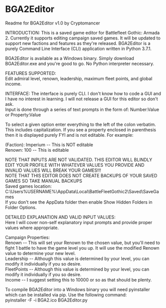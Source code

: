 # BGA2Editor

Readme for BGA2Editor v1.0 by Cryptomancer

INTRODUCTION:
This is a saved game editor for Battlefleet Gothic: Armada 2. Currently it supports editing campaign saved games. It will be updated to support new factions and features as they're released. BGA2Editor is a purely Command Line Interface (CLI) application written in Python 3.7.1.  

BGA2Editor is available as a Windows binary. Simply download BGA2Editor.exe and you're good to go. No Python interpreter necessary.  

FEATURES SUPPORTED:  
Edit admiral level, renown, leadership, maximum fleet points, and global income.  

INTERFACE:
The interface is purely CLI. I don't know how to code a GUI and I have no interest in learning. I will not release a GUI for this editor so don't ask.  
Input is done through a series of text prompts in the form of: Number:Value or Property:Value

To select a given option enter everything to the left of the colon verbatim. This includes capitalization. If you see a property enclosed in parenthesis then it is displayed purely FYI and is not editable. For example:  

(Faction): Imperium -- This is NOT editable  
Renown: 100 -- This is editable  

NOTE THAT INPUTS ARE NOT VALIDATED. THIS EDITOR WILL BLINDLY EDIT YOUR PROFILE WITH WHATEVER VALUES YOU PROVIDE AND INVALID VALUES WILL BREAK YOUR GAMES!!!  
NOTE THAT THIS EDITOR DOES NOT CREATE BACKUPS OF YOUR SAVED GAMES SO TAKE MANUAL BACKUPS  
Saved games location: C:\Users\%USERNAME%\AppData\Local\BattleFleetGothic2\Saved\SaveGames  
If you don't see the AppData folder then enable Show Hidden Folders in Folder Options.  

DETAILED EXPLANATION AND VALID INPUT VALUES:  
Here I will cover non-self explanatory input prompts and provide proper values where appropriate.  

Campaign Properties:  
Renown -- This will set your Renown to the chosen value, but you'll need to fight 1 battle to have the game level you up. It will use the modified Renown value to determine your new level.  
Leadership -- Although this value is determined by your level, you can modify it individually if you so desire.  
FleetPoints -- Although this value is determined by your level, you can modify it individually if you so desire.  
Income -- I suggest setting this to 10000 or so as that should be plenty.

To compile BGA2Editor into a Windows binary you will need pyinstaller which can be installed via pip. Use the following command:  
pyinstaller -F -i BGA2.ico BGA2Editor.py
